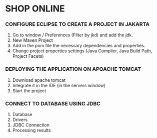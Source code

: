 # SHOP ONLINE


### CONFIGURE ECLIPSE TO CREATE A PROJECT IN JAKARTA

1. Go to window / Preferences (Filter by jkd) and add the jdk.
2. New Maven Project
3. Add in the pom file the necessary dependencies and properties.
4. Change project properties settings (Java Compiler, Java Build Path, Project Facets)


### DEPLOYING THE APPLICATION ON APOACHE TOMCAT

1. Download apache tomcat
2. Integrate it in the IDE (in the servers window)
3. Start the project

### CONNECT TO DATABASE USING JDBC

1. Database
2. Drivers
3. JDBC Connection
4. Processing results

